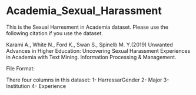 # Academia_Sexual_Harassment
This is the Sexual Harresment in Academia dataset. Please use the following citation if you use the dataset.

Karami A., White N., Ford K., Swan S., Spinelb M. Y.(2019) Unwanted Advances in Higher Education: Uncovering Sexual Harassment Experiences in Academia with Text Mining. Information Processing & Management.

File Format:

There four columns in this dataset:
1- HarressarGender
2- Major
3- Institution
4- Experience
